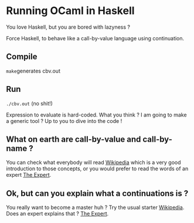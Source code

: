 # Running OCaml in Haskell

You love Haskell, but you are bored with lazyness ?

Force Haskell, to behave like a call-by-value language using continuation.

## Compile

`make`generates cbv.out

## Run

`./cbv.out` (no shit!)

Expression to evaluate is hard-coded. What you think ? I am going to make a generic tool ? Up to you to dive into the code !

## What on earth are call-by-value and call-by-name ?

You can check what everybody will read [Wikipedia](https://en.wikipedia.org/wiki/Evaluation_strategy) which is a very good introduction to those concepts, or you would prefer to read the words of an expert [The Expert](http://pauillac.inria.fr/~xleroy/mpri/2-4/semantics.pdf).

## Ok, but can you explain what a continuations is ?

You really want to become a master huh ? Try the usual starter [Wikipedia](https://en.wikipedia.org/wiki/Continuation). Does an expert explains that ? [The Expert](http://pauillac.inria.fr/~xleroy/mpri/2-4/transformations.pdf).
